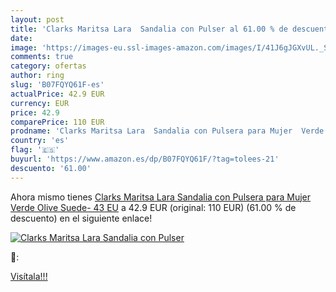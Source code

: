 ```yaml
---
layout: post
title: 'Clarks Maritsa Lara  Sandalia con Pulser al 61.00 % de descuento'
date: 
image: 'https://images-eu.ssl-images-amazon.com/images/I/41J6gJGXvUL._SL200_.jpg'
comments: true
category: ofertas
author: ring
slug: 'B07FQYQ61F-es'
actualPrice: 42.9 EUR
currency: EUR
price: 42.9
comparePrice: 110 EUR
prodname: 'Clarks Maritsa Lara  Sandalia con Pulsera para Mujer  Verde  Olive Suede-   43 EU'
country: 'es'
flag: '🇪🇸'
buyurl: 'https://www.amazon.es/dp/B07FQYQ61F/?tag=tolees-21'
descuento: '61.00'
---
```


Ahora mismo tienes [Clarks Maritsa Lara  Sandalia con Pulsera para Mujer  Verde  Olive Suede-   43 EU](https://www.amazon.es/dp/B07FQYQ61F/?tag=tolees-21) a 42.9 EUR (original: 110 EUR) (61.00 %  de descuento) en el siguiente enlace!

[![Clarks Maritsa Lara  Sandalia con Pulser](https://images-eu.ssl-images-amazon.com/images/I/41J6gJGXvUL._SL200_.jpg)](https://www.amazon.es/dp/B07FQYQ61F/?tag=tolees-21)

🔎:


[Visítala!!!](https://www.amazon.es/dp/B07FQYQ61F/?tag=tolees-21)
